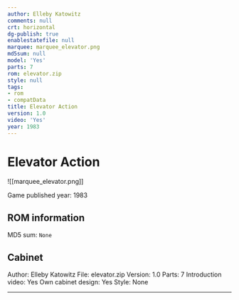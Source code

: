 ```yaml
---
author: Elleby Katowitz
comments: null
crt: horizontal
dg-publish: true
enablestatefile: null
marquee: marquee_elevator.png
md5sum: null
model: 'Yes'
parts: 7
rom: elevator.zip
style: null
tags:
- rom
- compatData
title: Elevator Action
version: 1.0
video: 'Yes'
year: 1983
---
```


# Elevator Action

![[marquee_elevator.png]]

Game published year: 1983

## ROM information

MD5 sum: `None` 

## Cabinet

Author: Elleby Katowitz
File: elevator.zip
Version: 1.0
Parts: 7
Introduction video: Yes
Own cabinet design: Yes
Style: None

---
